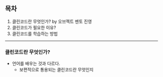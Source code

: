 목차
--------
1. 클린코드란 무엇인가? by 오브젝트 벤토 진영
2. 클린코드가 필요한 이유?
3. 클린코드를 학습하는 방법
---
### 클린코드란 무엇인가?
- 언어를 배우는 것과 다르다.
  - 보편적으로 통용되는 클린코드란 무엇인지